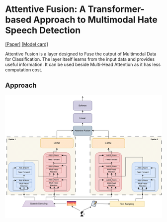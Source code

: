 # Attentive Fusion: A Transformer-based Approach to Multimodal Hate Speech Detection
[[Paper]]()
[[Model card]]()

Attentive Fusion is a layer designed to Fuse the output of Multimodal Data for Classification. The layer itself learns from the input data and provides useful information. It can be used beside Multi-Head Attention as it has less computation cost. 

## Approach

![Approach](https://github.com/atanumandal0491/Attentive-Fusion/blob/main/Hate-Speech-Detection.png)
